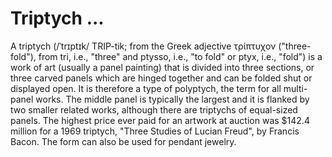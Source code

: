 Triptych ...
====================================
A triptych (/ˈtrɪptɪk/ TRIP-tik; from the Greek adjective τρίπτυχον ("three-fold"), from tri, i.e., "three" and ptysso, i.e., "to fold" or ptyx, i.e., "fold") is a work of art (usually a panel painting) that is divided into three sections, or three carved panels which are hinged together and can be folded shut or displayed open. It is therefore a type of polyptych, the term for all multi-panel works. The middle panel is typically the largest and it is flanked by two smaller related works, although there are triptychs of equal-sized panels. The highest price ever paid for an artwork at auction was $142.4 million for a 1969 triptych, "Three Studies of Lucian Freud", by Francis Bacon. The form can also be used for pendant jewelry.